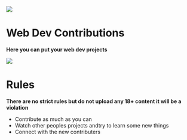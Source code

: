 <img align = "center" src = "https://hacktoberfest.com/_next/static/media/logo-hacktoberfest--logomark.b91c17d2.svg?raw=true">

# Web Dev Contributions
**Here you can put your web dev projects**

<img align="center" src = "https://img.freepik.com/free-vector/web-development-programmer-engineering-coding-website-augmented-reality-interface-screens-developer-project-engineer-programming-software-application-design-cartoon-illustration_107791-3863.jpg?w=1060&t=st=1696432666~exp=1696433266~hmac=c0f99f14729af7641e549e5336aa44e2cf5a0774ea61b3df79f41cc1483c3578">


# Rules 
**There are no strict rules but do not upload any 18+ content it will be a violation**
- Contribute as much as you can 
- Watch other peoples projects andtry to learn some new things
- Connect with the new contributers 
